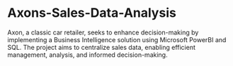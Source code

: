 # Axons-Sales-Data-Analysis
 Axon, a classic car retailer, seeks to enhance decision-making by implementing a Business Intelligence solution using Microsoft PowerBI and SQL. The project aims to centralize sales data, enabling efficient management, analysis, and informed decision-making.
